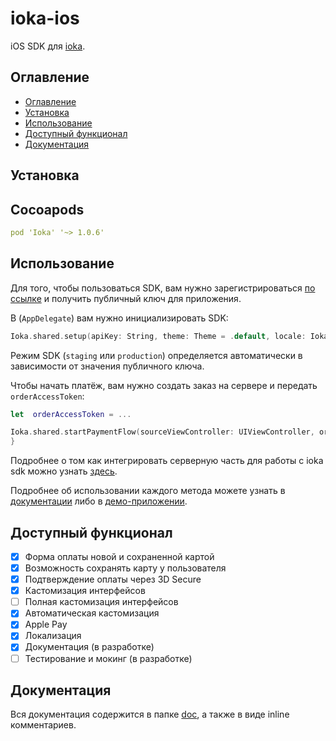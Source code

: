# ioka-ios

iOS SDK для [ioka](https://ioka.kz).

## Оглавление
- [Оглавление](#оглавление)
- [Установка](#установка)
- [Использование](#использование)
- [Доступный функционал](#доступный-функционал)
- [Документация](#документация)

## Установка

## Cocoapods
```yaml
pod 'Ioka' '~> 1.0.6'
```

## Использование

Для того, чтобы пользоваться SDK, вам нужно зарегистрироваться 
[по ссылке](https://ioka.kz/contact-form) и получить публичный ключ для 
приложения.

В (`AppDelegate`) вам нужно инициализировать SDK:

```Swift
Ioka.shared.setup(apiKey: String, theme: Theme = .default, locale: IokaLocale = .automatic, applePayConfiguration: ApplePayConfiguration)
```

Режим SDK (`staging` или `production`) определяется автоматически в зависимости 
от значения публичного ключа.

Чтобы начать платёж, вам нужно создать заказ на сервере и передать 
`orderAccessToken`:

```Swift
let  orderAccessToken = ...

Ioka.shared.startPaymentFlow(sourceViewController: UIViewController, orderAccessToken: String, applePayState: ApplePayState = .disable) { [weak self] in result
}
```

Подробнее о том как интегрировать серверную часть для работы с ioka sdk можно узнать [здесь](https://docs.google.com/document/d/1baMx2I1vHoWYBC0x5fZbDIVAj5kR7YDy5A12lXlpfT8/edit#heading=h.atr9ary48uhs).

Подробнее об использовании каждого метода можете узнать в 
[документации](./doc/README.md) либо в [демо-приложении](./demo/lib/main.dart).

## Доступный функционал

- [x] Форма оплаты новой и сохраненной картой
- [x] Возможность сохранять карту у пользователя
- [x] Подтверждение оплаты через 3D Secure
- [x] Кастомизация интерфейсов
- [ ] Полная кастомизация интерфейсов 
- [x] Автоматическая кастомизация
- [x] Apple Pay
- [x] Локализация
- [x] Документация (в разработке)
- [ ] Тестирование и мокинг (в разработке)

## Документация

Вся документация содержится в папке [doc](./doc), а также в виде inline
комментариев.
